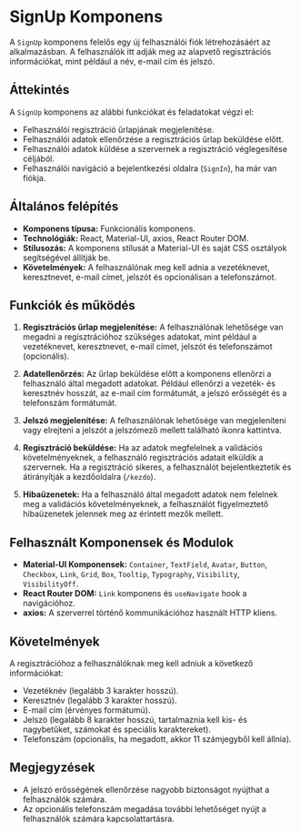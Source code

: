# SignUp Komponens

A `SignUp` komponens felelős egy új felhasználói fiók létrehozásáért az alkalmazásban. A felhasználók itt adják meg az alapvető regisztrációs információkat, mint például a név, e-mail cím és jelszó.

## Áttekintés

A `SignUp` komponens az alábbi funkciókat és feladatokat végzi el:

- Felhasználói regisztráció űrlapjának megjelenítése.
- Felhasználói adatok ellenőrzése a regisztrációs űrlap beküldése előtt.
- Felhasználói adatok küldése a szervernek a regisztráció véglegesítése céljából.
- Felhasználói navigáció a bejelentkezési oldalra (`SignIn`), ha már van fiókja.

## Általános felépítés

- **Komponens típusa:** Funkcionális komponens.
- **Technológiák:** React, Material-UI, axios, React Router DOM.
- **Stílusozás:** A komponens stílusát a Material-UI és saját CSS osztályok segítségével állítják be.
- **Követelmények:** A felhasználónak meg kell adnia a vezetéknevet, keresztnevet, e-mail címet, jelszót és opcionálisan a telefonszámot.

## Funkciók és működés

1. **Regisztrációs űrlap megjelenítése:** A felhasználónak lehetősége van megadni a regisztrációhoz szükséges adatokat, mint például a vezetéknevet, keresztnevet, e-mail címet, jelszót és telefonszámot (opcionális).

2. **Adatellenőrzés:** Az űrlap beküldése előtt a komponens ellenőrzi a felhasználó által megadott adatokat. Például ellenőrzi a vezeték- és keresztnév hosszát, az e-mail cím formátumát, a jelszó erősségét és a telefonszám formátumát.

3. **Jelszó megjelenítése:** A felhasználónak lehetősége van megjeleníteni vagy elrejteni a jelszót a jelszómező mellett található ikonra kattintva.

4. **Regisztráció beküldése:** Ha az adatok megfelelnek a validációs követelményeknek, a felhasználó regisztrációs adatait elküldik a szervernek. Ha a regisztráció sikeres, a felhasználót bejelentkeztetik és átirányítják a kezdőoldalra (`/kezdo`).

5. **Hibaüzenetek:** Ha a felhasználó által megadott adatok nem felelnek meg a validációs követelményeknek, a felhasználót figyelmeztető hibaüzenetek jelennek meg az érintett mezők mellett.

## Felhasznált Komponensek és Modulok

- **Material-UI Komponensek:** `Container`, `TextField`, `Avatar`, `Button`, `Checkbox`, `Link`, `Grid`, `Box`, `Tooltip`, `Typography`, `Visibility`, `VisibilityOff`.
- **React Router DOM:** `Link` komponens és `useNavigate` hook a navigációhoz.
- **axios:** A szerverrel történő kommunikációhoz használt HTTP kliens.

## Követelmények

A regisztrációhoz a felhasználóknak meg kell adniuk a következő információkat:

- Vezetéknév (legalább 3 karakter hosszú).
- Keresztnév (legalább 3 karakter hosszú).
- E-mail cím (érvényes formátumú).
- Jelszó (legalább 8 karakter hosszú, tartalmaznia kell kis- és nagybetűket, számokat és speciális karaktereket).
- Telefonszám (opcionális, ha megadott, akkor 11 számjegyből kell állnia).

## Megjegyzések

- A jelszó erősségének ellenőrzése nagyobb biztonságot nyújthat a felhasználók számára.
- Az opcionális telefonszám megadása további lehetőséget nyújt a felhasználók számára kapcsolattartásra.
